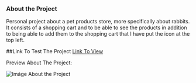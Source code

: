 ### About the Project

Personal project about a pet products store, more specifically about rabbits. It consists of a shopping cart and to be able to see the products in addition to being able to add them to the shopping cart that I have put the icon at the top left.

##Link To Test The Project [Link To View](https://github.com/pandao/editor.md "Heading link")

Preview About The Project:

![Imáge About the Project](https://github.com/AdrianDelMoral/shopping_cart_personal_bunny/assets/60920185/d557e8c9-3359-4d8c-a388-b0d408f51a24)
